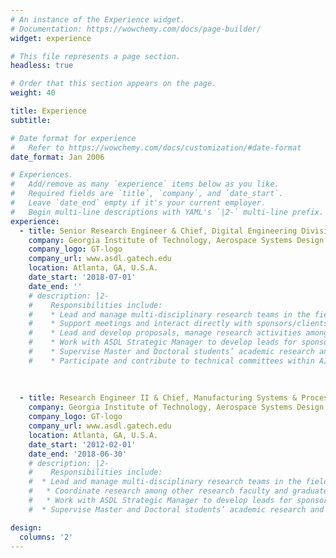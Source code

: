 ```yaml
---
# An instance of the Experience widget.
# Documentation: https://wowchemy.com/docs/page-builder/
widget: experience

# This file represents a page section.
headless: true

# Order that this section appears on the page.
weight: 40

title: Experience
subtitle:

# Date format for experience
#   Refer to https://wowchemy.com/docs/customization/#date-format
date_format: Jan 2006

# Experiences.
#   Add/remove as many `experience` items below as you like.
#   Required fields are `title`, `company`, and `date_start`.
#   Leave `date_end` empty if it's your current employer.
#   Begin multi-line descriptions with YAML's `|2-` multi-line prefix.
experience:
  - title: Senior Research Engineer & Chief, Digital Engineering Division
    company: Georgia Institute of Technology, Aerospace Systems Design Laboratory
    company_logo: GT-logo
    company_url: www.asdl.gatech.edu
    location: Atlanta, GA, U.S.A.
    date_start: '2018-07-01'
    date_end: ''
    # description: |2-
    #    Responsibilities include:
    #    * Lead and manage multi-disciplinary research teams in the fields of living habitats, digital twins & ecosystems, digital factories, production analytics, machine  learning, artificial intelligence, data fusion, big data, strategic planning, data/text mining, visual analytics, decision support environments.
    #    * Support meetings and interact directly with sponsors/clients from both government and industry.
    #    * Lead and develop proposals, manage research activities among other research faculty and graduate students, manage schedules, budgets and deliverables.
    #    * Work with ASDL Strategic Manager to develop leads for sponsored research projects.
    #    * Supervise Master and Doctoral students’ academic research and serve on Ph.D. thesis committees.
    #    * Participate and contribute to technical committees within AIAA. 
        
   
        
  - title: Research Engineer II & Chief, Manufacturing Systems & Process Design branch
    company: Georgia Institute of Technology, Aerospace Systems Design Laboratory
    company_logo: GT-logo
    company_url: www.asdl.gatech.edu
    location: Atlanta, GA, U.S.A.
    date_start: '2012-02-01'
    date_end: '2018-06-30'
    # description: |2-
    #    Responsibilities include:
    #  * Lead and manage multi-disciplinary research teams in the fields of production analytics, aircraft and UAV/UAS affordability-based design, manufacturing-influenced design, technology portfolio and strategic planning, and data/text mining and visual analytics.
    #   * Coordinate research among other research faculty and graduate students.
    #   * Work with ASDL Strategic Manager to develop leads for sponsored research projects.
    #  * Supervise Master and Doctoral students’ academic research and serve on Ph.D. thesis committees.

design:
  columns: '2'
---
```

